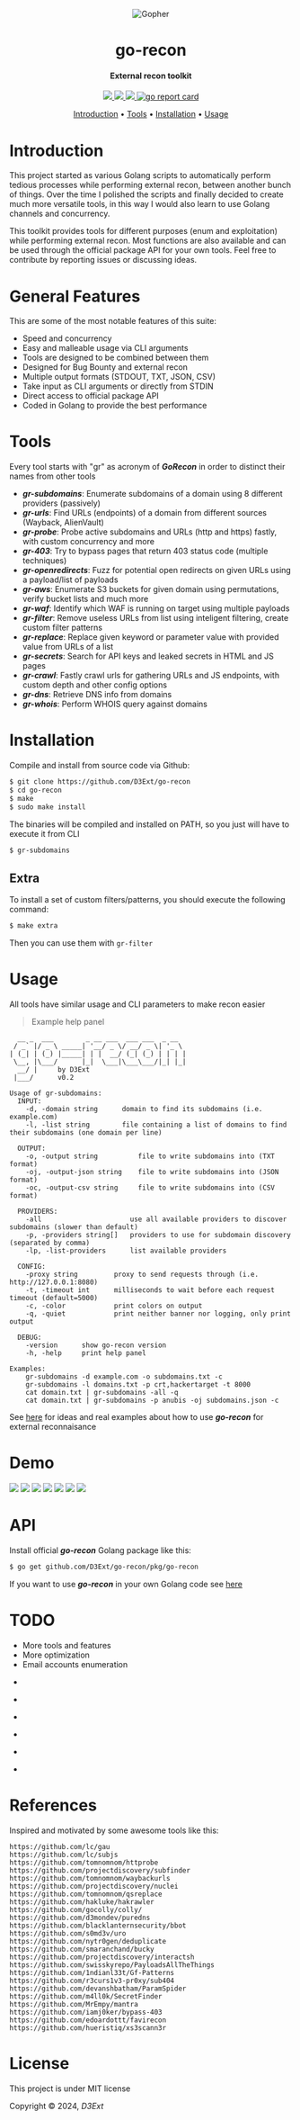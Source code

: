 <p align="center">
  <img src="https://raw.githubusercontent.com/D3Ext/go-recon/main/static/transparent-banner.png" alt="Gopher"/>
  <h1 align="center">go-recon</h1>
  <h4 align="center">External recon toolkit</h4>
</p>

<p align="center">

  <a href="https://opensource.org/licenses/MIT">
    <img src="https://img.shields.io/badge/license-MIT-_red.svg">
  </a>

  <a href="https://github.com/D3Ext/go-recon/blob/main/CHANGELOG.md">
    <img src="https://img.shields.io/badge/maintained%3F-yes-brightgreen.svg">
  </a>

  <a href="https://github.com/D3Ext/go-recon/issues">
    <img src="https://img.shields.io/badge/contributions-welcome-brightgreen.svg?style=flat">
  </a>

  <a href="https://goreportcard.com/report/github.com/D3Ext/go-recon">
    <img src="https://goreportcard.com/badge/github.com/D3Ext/go-recon" alt="go report card">
  </a>

</p>

<p align="center">
  <a href="#introduction">Introduction</a> •
  <a href="#tools">Tools</a> •
  <a href="#installation">Installation</a> •
  <a href="#usage">Usage</a>
</p>

# Introduction

This project started as various Golang scripts to automatically perform tedious processes while performing external recon, between another bunch of things. Over the time I polished the scripts and finally decided to create much more versatile tools, in this way I would also learn to use Golang channels and concurrency.

This toolkit provides tools for different purposes (enum and exploitation) while performing external recon. Most functions are also available and can be used through the official package API for your own tools. Feel free to contribute by reporting issues or discussing ideas.

# General Features

This are some of the most notable features of this suite:

- Speed and concurrency
- Easy and malleable usage via CLI arguments
- Tools are designed to be combined between them
- Designed for Bug Bounty and external recon
- Multiple output formats (STDOUT, TXT, JSON, CSV)
- Take input as CLI arguments or directly from STDIN
- Direct access to official package API
- Coded in Golang to provide the best performance

# Tools

Every tool starts with "gr" as acronym of ***GoRecon*** in order to distinct their names from other tools

- ***gr-subdomains***: Enumerate subdomains of a domain using 8 different providers (passively)
- ***gr-urls***: Find URLs (endpoints) of a domain from different sources (Wayback, AlienVault)
- ***gr-probe***: Probe active subdomains and URLs (http and https) fastly, with custom concurrency and more
- ***gr-403***: Try to bypass pages that return 403 status code (multiple techniques)
- ***gr-openredirects***: Fuzz for potential open redirects on given URLs using a payload/list of payloads
- ***gr-aws***: Enumerate S3 buckets for given domain using permutations, verify bucket lists and much more
- ***gr-waf***: Identify which WAF is running on target using multiple payloads
- ***gr-filter***: Remove useless URLs from list using inteligent filtering, create custom filter patterns
- ***gr-replace***: Replace given keyword or parameter value with provided value from URLs of a list
- ***gr-secrets***: Search for API keys and leaked secrets in HTML and JS pages
- ***gr-crawl***: Fastly crawl urls for gathering URLs and JS endpoints, with custom depth and other config options
- ***gr-dns***: Retrieve DNS info from domains
- ***gr-whois***: Perform WHOIS query against domains

# Installation

Compile and install from source code via Github:

```sh
$ git clone https://github.com/D3Ext/go-recon
$ cd go-recon
$ make
$ sudo make install
```

The binaries will be compiled and installed on PATH, so you just will have to execute it from CLI

```sh
$ gr-subdomains
```

## Extra

To install a set of custom filters/patterns, you should execute the following command:

```sh
$ make extra
```

Then you can use them with `gr-filter`

# Usage

All tools have similar usage and CLI parameters to make recon easier

> Example help panel
```
  __ _  ___        _ __ ___  ___ ___  _ __
 / _` |/ _ \ _____| '__/ _ \/ __/ _ \| '_ \
| (_| | (_) |_____| | |  __/ (_| (_) | | | |
 \__, |\___/      |_|  \___|\___\___/|_| |_|
  __/ |     by D3Ext
 |___/      v0.2

Usage of gr-subdomains:
  INPUT:
    -d, -domain string      domain to find its subdomains (i.e. example.com)
    -l, -list string        file containing a list of domains to find their subdomains (one domain per line)

  OUTPUT:
    -o, -output string          file to write subdomains into (TXT format)
    -oj, -output-json string    file to write subdomains into (JSON format)
    -oc, -output-csv string     file to write subdomains into (CSV format)

  PROVIDERS:
    -all                      use all available providers to discover subdomains (slower than default)
    -p, -providers string[]   providers to use for subdomain discovery (separated by comma)
    -lp, -list-providers      list available providers

  CONFIG:
    -proxy string         proxy to send requests through (i.e. http://127.0.0.1:8080)
    -t, -timeout int      milliseconds to wait before each request timeout (default=5000)
    -c, -color            print colors on output
    -q, -quiet            print neither banner nor logging, only print output

  DEBUG:
    -version      show go-recon version
    -h, -help     print help panel

Examples:
    gr-subdomains -d example.com -o subdomains.txt -c
    gr-subdomains -l domains.txt -p crt,hackertarget -t 8000
    cat domain.txt | gr-subdomains -all -q
    cat domain.txt | gr-subdomains -p anubis -oj subdomains.json -c
```

See [here](https://github.com/D3Ext/go-recon/blob/main/USAGE.md) for ideas and real examples about how to use ***go-recon*** for external reconnaisance

# Demo

<img src="https://raw.githubusercontent.com/D3Ext/go-recon/main/static/demo1.png">

<img src="https://raw.githubusercontent.com/D3Ext/go-recon/main/static/demo2.png">

<img src="https://raw.githubusercontent.com/D3Ext/go-recon/main/static/demo3.png">

<img src="https://raw.githubusercontent.com/D3Ext/go-recon/main/static/demo4.png">

<img src="https://raw.githubusercontent.com/D3Ext/go-recon/main/static/demo5.png">

<img src="https://raw.githubusercontent.com/D3Ext/go-recon/main/static/demo6.png">

<img src="https://raw.githubusercontent.com/D3Ext/go-recon/main/static/demo7.png">

# API

Install official ***go-recon*** Golang package like this:

```sh
$ go get github.com/D3Ext/go-recon/pkg/go-recon
```

If you want to use ***go-recon*** in your own Golang code see [here](https://github.com/D3Ext/go-recon/tree/main/examples)

# TODO

- More tools and features
- More optimization
- Email accounts enumeration
- ~~~Little fixes~~~
- ~~~CSV output supported by default on every tool~~~
- ~~~CLI parameter to configure custom user agents~~~
- ~~~More filtering patterns~~~
- ~~~More vulnerabilities payloads~~~
- ~~~WAF detection improved~~~

# References

Inspired and motivated by some awesome tools like this:

```
https://github.com/lc/gau
https://github.com/lc/subjs
https://github.com/tomnomnom/httprobe
https://github.com/projectdiscovery/subfinder
https://github.com/tomnomnom/waybackurls
https://github.com/projectdiscovery/nuclei
https://github.com/tomnomnom/qsreplace
https://github.com/hakluke/hakrawler
https://github.com/gocolly/colly/
https://github.com/d3mondev/puredns
https://github.com/blacklanternsecurity/bbot
https://github.com/s0md3v/uro
https://github.com/nytr0gen/deduplicate
https://github.com/smaranchand/bucky
https://github.com/projectdiscovery/interactsh
https://github.com/swisskyrepo/PayloadsAllTheThings
https://github.com/1ndianl33t/Gf-Patterns
https://github.com/r3curs1v3-pr0xy/sub404
https://github.com/devanshbatham/ParamSpider
https://github.com/m4ll0k/SecretFinder
https://github.com/MrEmpy/mantra
https://github.com/iamj0ker/bypass-403
https://github.com/edoardottt/favirecon
https://github.com/hueristiq/xs3scann3r
```

# License

This project is under MIT license

Copyright © 2024, *D3Ext*



